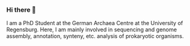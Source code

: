 ### Hi there 👋

<!--
**richardstoeckl/richardstoeckl** is a ✨ _special_ ✨ repository because its `README.md` (this file) appears on your GitHub profile.

Here are some ideas to get you started:

- 🔭 I’m currently working on ...
- 🌱 I’m currently learning ...
- 👯 I’m looking to collaborate on ...
- 🤔 I’m looking for help with ...
- 💬 Ask me about ...
- 📫 How to reach me: ...
- 😄 Pronouns: ...
- ⚡ Fun fact: ...
-->

I am a PhD Student at the German Archaea Centre at the University of Regensburg. Here, I am mainly involved in sequencing and genome assembly, annotation, synteny, etc. analysis of prokaryotic organisms.
